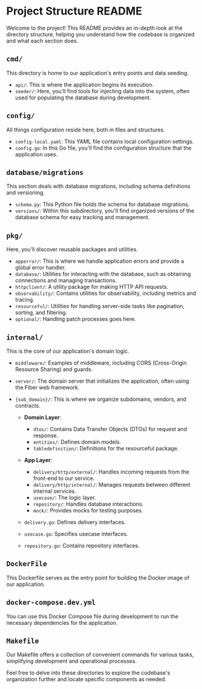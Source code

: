 # Project Structure README

Welcome to the project! This README provides an in-depth look at the directory structure, helping you understand how the codebase is organized and what each section does.

## `cmd/`

This directory is home to our application's entry points and data seeding.

- `api/`: This is where the application begins its execution.
- `seeder/`: Here, you'll find tools for injecting data into the system, often used for populating the database during development.

## `config/`

All things configuration reside here, both in files and structures.

- `config-local.yaml`: This YAML file contains local configuration settings.
- `config.go`: In this Go file, you'll find the configuration structure that the application uses.

## `database/migrations`

This section deals with database migrations, including schema definitions and versioning.

- `schema.py`: This Python file holds the schema for database migrations.
- `versions/`: Within this subdirectory, you'll find organized versions of the database schema for easy tracking and management.

## `pkg/`

Here, you'll discover reusable packages and utilities.

- `apperror/`: This is where we handle application errors and provide a global error handler.
- `database/`: Utilities for interacting with the database, such as obtaining connections and managing transactions.
- `httpclient/`: A utility package for making HTTP API requests.
- `observability/`: Contains utilities for observability, including metrics and tracing.
- `resourceful/`: Utilities for handling server-side tasks like pagination, sorting, and filtering.
- `optional/`: Handling patch processes goes here.

## `internal/`

This is the core of our application's domain logic.

- `middleware/`: Examples of middleware, including CORS (Cross-Origin Resource Sharing) and guards.
- `server/`: The domain server that initializes the application, often using the Fiber web framework.
- `{sub_domain}/`: This is where we organize subdomains, vendors, and contracts.

  - **Domain Layer**:
    - `dtos/`: Contains Data Transfer Objects (DTOs) for request and response.
    - `entities/`: Defines domain models.
    - `tabledefinition/`: Definitions for the resourceful package.
  
  - **App Layer**:
    - `delivery/http/external/`: Handles incoming requests from the front-end to our service.
    - `delivery/http/internal/`: Manages requests between different internal services.
    - `usecase/`: The logic layer.
    - `repository/`: Handles database interactions.
    - `mock/`: Provides mocks for testing purposes.
  
  - `delivery.go`: Defines delivery interfaces.
  - `usecase.go`: Specifies usecase interfaces.
  - `repository.go`: Contains repository interfaces.

## `DockerFile`

This Dockerfile serves as the entry point for building the Docker image of our application.

## `docker-compose.dev.yml`

You can use this Docker Compose file during development to run the necessary dependencies for the application.

## `Makefile`

Our Makefile offers a collection of convenient commands for various tasks, simplifying development and operational processes.

Feel free to delve into these directories to explore the codebase's organization further and locate specific components as needed.